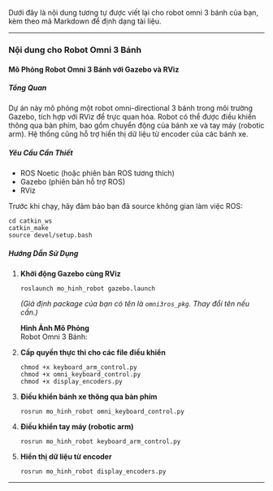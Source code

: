 Dưới đây là nội dung tương tự được viết lại cho robot omni 3 bánh của bạn, kèm theo mã Markdown để định dạng tài liệu.

---

### Nội dung cho Robot Omni 3 Bánh

#### **Mô Phỏng Robot Omni 3 Bánh với Gazebo và RViz**

##### **Tổng Quan**
Dự án này mô phỏng một robot omni-directional 3 bánh trong môi trường Gazebo, tích hợp với RViz để trực quan hóa. Robot có thể được điều khiển thông qua bàn phím, bao gồm chuyển động của bánh xe và tay máy (robotic arm). Hệ thống cũng hỗ trợ hiển thị dữ liệu từ encoder của các bánh xe.

##### **Yêu Cầu Cần Thiết**
- ROS Noetic (hoặc phiên bản ROS tương thích)
- Gazebo (phiên bản hỗ trợ ROS)
- RViz

Trước khi chạy, hãy đảm bảo bạn đã source không gian làm việc ROS:
```
cd catkin_ws
catkin_make
source devel/setup.bash
```

##### **Hướng Dẫn Sử Dụng**

1. **Khởi động Gazebo cùng RViz**
   ```
   roslaunch mo_hinh_robot gazebo.launch
   ```
   *(Giả định package của bạn có tên là `omni3ros_pkg`. Thay đổi tên nếu cần.)*

   **Hình Ảnh Mô Phỏng**  
   Robot Omni 3 Bánh:  

2. **Cấp quyền thực thi cho các file điều khiển**
   ```
   chmod +x keyboard_arm_control.py
   chmod +x omni_keyboard_control.py
   chmod +x display_encoders.py
   ```

3. **Điều khiển bánh xe thông qua bàn phím**
   ```
   rosrun mo_hinh_robot omni_keyboard_control.py
   ```

4. **Điều khiển tay máy (robotic arm)**
   ```
   rosrun mo_hinh_robot keyboard_arm_control.py
   ```

5. **Hiển thị dữ liệu từ encoder**
   ```
   rosrun mo_hinh_robot display_encoders.py
   ```

---

